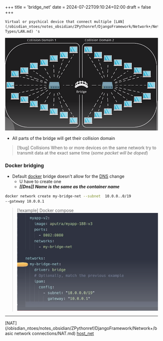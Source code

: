 +++
title = 'bridge_net'
date = 2024-07-22T09:10:24+02:00
draft = false
+++

    Virtual or psychical device that connect multiple [LAN](/obisdian_ntoes/notes_obsidian/ZPythonref/DjangoFramework/Network+/Network Types/LAN.md) 's
![Pasted_image_20240510102627.png](/static/Pasted_image_20240510102627.png)
- All parts of the bridge will get their collision domain
>[!bug] Collisions
 When to or more devices on the same network try to transmit data at the exact same time (*some packet will be doped*)


### Docker bridging
- Default [docker](/obisdian_ntoes/notes_obsidian/Linux/Docker/docker.md) bridge doesn't allow for the [DNS](/obisdian_ntoes/notes_obsidian/ZPythonref/DjangoFramework/Network+/Phisicall/DNS.md) change
	-  U have to create one 
	- ***[[Dns]] Name is the same as the container name*** 


```bash
docker network create my-bridge-net --subnet  10.0.0..0/19 
--gateway 10.0.0.1
```

>[!example] Docker compose 
>![Pasted_image_20240510104017.png](/static/Pasted_image_20240510104017.png)


--- 
[NAT](/obisdian_ntoes/notes_obsidian/ZPythonref/DjangoFramework/Network+/basic network connections/NAT.md) [host_net](/host_net.md)